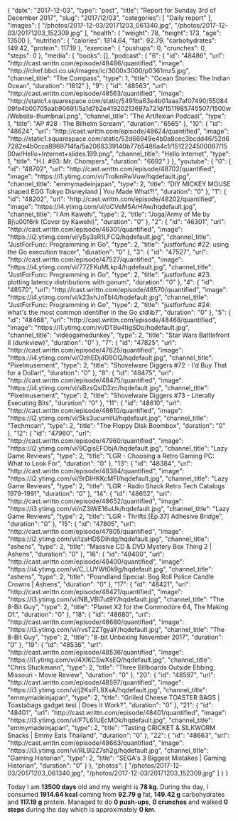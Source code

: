{
    "date": "2017-12-03",
    "type": "post",
    "title": "Report for Sunday 3rd of December 2017",
    "slug": "2017\/12\/03",
    "categories": [
        "Daily report"
    ],
    "images": [
        "\/photos\/2017-12-03\/20171203_061340.jpg",
        "\/photos\/2017-12-03\/20171203_152309.jpg"
    ],
    "health": {
        "weight": 78,
        "height": 173,
        "age": 13500
    },
    "nutrition": {
        "calories": 1914.64,
        "fat": 92.79,
        "carbohydrates": 149.42,
        "protein": 117.19
    },
    "exercise": {
        "pushups": 0,
        "crunches": 0,
        "steps": 0
    },
    "media": {
        "books": [],
        "podcast": {
            "6": {
                "id": "48486",
                "url": "http:\/\/cast.writtn.com\/episode\/48486\/quantified",
                "image": "http:\/\/ichef.bbci.co.uk\/images\/ic\/3000x3000\/p0361mz5.jpg",
                "channel_title": "The Compass",
                "type": 1,
                "title": "Ocean Stories: The Indian Ocean",
                "duration": "1612"
            },
            "9": {
                "id": "48563",
                "url": "http:\/\/cast.writtn.com\/episode\/48563\/quantified",
                "image": "http:\/\/static1.squarespace.com\/static\/5491ba63e4b01aaa7af07490\/5508409fe4b00705aab90691\/5a1d7b2e41920213697a721d\/1511985745507\/1500w\/Website-thumbnail.png",
                "channel_title": "The Artifexian Podcast",
                "type": 1,
                "title": "AP #28 : The Bilhelm Scream",
                "duration": "6565"
            },
            "10": {
                "id": "48624",
                "url": "http:\/\/cast.writtn.com\/episode\/48624\/quantified",
                "image": "http:\/\/static1.squarespace.com\/static\/52d66949e4b0a8cec3bcdd46\/52d67282e4b0cca8969714fa\/5a2068339140b77b5486a4c1\/1512224500087\/1500w\/Hello+Internet+slides.199.png",
                "channel_title": "Hello Internet",
                "type": 1,
                "title": "H.I. #93: Mr. Chompers",
                "duration": "6692"
            }
        },
        "youtube": {
            "0": {
                "id": "48702",
                "url": "http:\/\/cast.writtn.com\/episode\/48702\/quantified",
                "image": "https:\/\/i1.ytimg.com\/vi\/TroIknRwVuw\/hqdefault.jpg",
                "channel_title": "emmymadeinjapan",
                "type": 2,
                "title": "DIY MICKEY MOUSE shaped EGG Tokyo Disneyland | You Made What?!",
                "duration": "0"
            },
            "1": {
                "id": "48202",
                "url": "http:\/\/cast.writtn.com\/episode\/48202\/quantified",
                "image": "https:\/\/i4.ytimg.com\/vi\/oCVeM5ArHAw\/hqdefault.jpg",
                "channel_title": "I Am Kawehi",
                "type": 2,
                "title": "Joga\/Army of Me by Bj\u00f6rk (Cover by Kawehi)",
                "duration": "0"
            },
            "2": {
                "id": "46301",
                "url": "http:\/\/cast.writtn.com\/episode\/46301\/quantified",
                "image": "https:\/\/i2.ytimg.com\/vi\/ySy3sR1LFCQ\/hqdefault.jpg",
                "channel_title": "JustForFunc: Programming in Go",
                "type": 2,
                "title": "justforfunc #22: using the Go execution tracer",
                "duration": "0"
            },
            "3": {
                "id": "47527",
                "url": "http:\/\/cast.writtn.com\/episode\/47527\/quantified",
                "image": "https:\/\/i4.ytimg.com\/vi\/77ZFKuMLkp4\/hqdefault.jpg",
                "channel_title": "JustForFunc: Programming in Go",
                "type": 2,
                "title": "justforfunc #23: plotting latency distributions with gonum",
                "duration": "0"
            },
            "4": {
                "id": "48570",
                "url": "http:\/\/cast.writtn.com\/episode\/48570\/quantified",
                "image": "https:\/\/i4.ytimg.com\/vi\/k23xhJoTbI4\/hqdefault.jpg",
                "channel_title": "JustForFunc: Programming in Go",
                "type": 2,
                "title": "justforfunc #24: what's the most common identifier in the Go stdlib?",
                "duration": "0"
            },
            "5": {
                "id": "48468",
                "url": "http:\/\/cast.writtn.com\/episode\/48468\/quantified",
                "image": "https:\/\/i1.ytimg.com\/vi\/DTBu4tigSDo\/hqdefault.jpg",
                "channel_title": "videogamedunkey",
                "type": 2,
                "title": "Star Wars Battlefront II  (dunkview)",
                "duration": "0"
            },
            "7": {
                "id": "47825",
                "url": "http:\/\/cast.writtn.com\/episode\/47825\/quantified",
                "image": "https:\/\/i4.ytimg.com\/vi\/OzhEDjdG9OQ\/hqdefault.jpg",
                "channel_title": "Pixelmusement",
                "type": 2,
                "title": "Shovelware Diggers #72 - I'd Buy That for a Dollar!",
                "duration": "0"
            },
            "8": {
                "id": "48475",
                "url": "http:\/\/cast.writtn.com\/episode\/48475\/quantified",
                "image": "https:\/\/i4.ytimg.com\/vi\/sBzsQslD2zc\/hqdefault.jpg",
                "channel_title": "Pixelmusement",
                "type": 2,
                "title": "Shovelware Diggers #73 - Literally Executing Bits",
                "duration": "0"
            },
            "11": {
                "id": "48610",
                "url": "http:\/\/cast.writtn.com\/episode\/48610\/quantified",
                "image": "https:\/\/i2.ytimg.com\/vi\/5ks3ucumilU\/hqdefault.jpg",
                "channel_title": "Techmoan",
                "type": 2,
                "title": "The Floppy Disk Boombox",
                "duration": "0"
            },
            "12": {
                "id": "47960",
                "url": "http:\/\/cast.writtn.com\/episode\/47960\/quantified",
                "image": "https:\/\/i2.ytimg.com\/vi\/9CgisEFObjA\/hqdefault.jpg",
                "channel_title": "Lazy Game Reviews",
                "type": 2,
                "title": "LGR - Choosing a Retro Gaming PC: What to Look For",
                "duration": "0"
            },
            "13": {
                "id": "48384",
                "url": "http:\/\/cast.writtn.com\/episode\/48384\/quantified",
                "image": "https:\/\/i2.ytimg.com\/vi\/9rDlHKKcMFI\/hqdefault.jpg",
                "channel_title": "Lazy Game Reviews",
                "type": 2,
                "title": "LGR - Radio Shack Retro Tech Catalogs 1979-1991",
                "duration": "0"
            },
            "14": {
                "id": "48652",
                "url": "http:\/\/cast.writtn.com\/episode\/48652\/quantified",
                "image": "https:\/\/i3.ytimg.com\/vi\/nZ3iWE16uUk\/hqdefault.jpg",
                "channel_title": "Lazy Game Reviews",
                "type": 2,
                "title": "LGR - Thrifts [Ep.37] Adhesive Bridge",
                "duration": "0"
            },
            "15": {
                "id": "47805",
                "url": "http:\/\/cast.writtn.com\/episode\/47805\/quantified",
                "image": "https:\/\/i2.ytimg.com\/vi\/IzaHDSDihdg\/hqdefault.jpg",
                "channel_title": "ashens",
                "type": 2,
                "title": "Massive CD & DVD Mystery Box Thing 2 | Ashens",
                "duration": "0"
            },
            "16": {
                "id": "48400",
                "url": "http:\/\/cast.writtn.com\/episode\/48400\/quantified",
                "image": "https:\/\/i4.ytimg.com\/vi\/C_LUYWt0k9g\/hqdefault.jpg",
                "channel_title": "ashens",
                "type": 2,
                "title": "Poundland Special: Bog Roll Police Candle Crowns | Ashens",
                "duration": "0"
            },
            "17": {
                "id": "48421",
                "url": "http:\/\/cast.writtn.com\/episode\/48421\/quantified",
                "image": "https:\/\/i3.ytimg.com\/vi\/NB_VBl7ut9Y\/hqdefault.jpg",
                "channel_title": "The 8-Bit Guy",
                "type": 2,
                "title": "Planet X2 for the Commodore 64, The Making Of.",
                "duration": "0"
            },
            "18": {
                "id": "48680",
                "url": "http:\/\/cast.writtn.com\/episode\/48680\/quantified",
                "image": "https:\/\/i3.ytimg.com\/vi\/rvsT2ZTgyaY\/hqdefault.jpg",
                "channel_title": "The 8-Bit Guy",
                "type": 2,
                "title": "8-bit Unboxing November 2017",
                "duration": "0"
            },
            "19": {
                "id": "48536",
                "url": "http:\/\/cast.writtn.com\/episode\/48536\/quantified",
                "image": "https:\/\/i1.ytimg.com\/vi\/4XlKCSwXsEQ\/hqdefault.jpg",
                "channel_title": "Chris Stuckmann",
                "type": 2,
                "title": "Three Billboards Outside Ebbing, Missouri - Movie Review",
                "duration": "0"
            },
            "20": {
                "id": "48597",
                "url": "http:\/\/cast.writtn.com\/episode\/48597\/quantified",
                "image": "https:\/\/i3.ytimg.com\/vi\/j2KxiFL8XsA\/hqdefault.jpg",
                "channel_title": "emmymadeinjapan",
                "type": 2,
                "title": "Grilled Cheese TOASTER BAGS | Toastabags gadget test | Does It Work?",
                "duration": "0"
            },
            "21": {
                "id": "48401",
                "url": "http:\/\/cast.writtn.com\/episode\/48401\/quantified",
                "image": "https:\/\/i3.ytimg.com\/vi\/F7L61UEcMOk\/hqdefault.jpg",
                "channel_title": "emmymadeinjapan",
                "type": 2,
                "title": "Tasting CRICKET & SILKWORM Snacks | Emmy Eats Thailand",
                "duration": "0"
            },
            "22": {
                "id": "48663",
                "url": "http:\/\/cast.writtn.com\/episode\/48663\/quantified",
                "image": "https:\/\/i3.ytimg.com\/vi\/RL9l2Z7sh2g\/hqdefault.jpg",
                "channel_title": "Gaming Historian",
                "type": 2,
                "title": "SEGA's 3 Biggest Mistakes | Gaming Historian",
                "duration": "0"
            }
        },
        "photos": [
            "\/photos\/2017-12-03\/20171203_061340.jpg",
            "\/photos\/2017-12-03\/20171203_152309.jpg"
        ]
    }
}

Today I am <strong>13500 days</strong> old and my weight is <strong>78 kg</strong>. During the day, I consumed <strong>1914.64 kcal</strong> coming from <strong>92.79 g</strong> fat, <strong>149.42 g</strong> carbohydrates and <strong>117.19 g</strong> protein. Managed to do <strong>0 push-ups</strong>, <strong>0 crunches</strong> and walked <strong>0 steps</strong> during the day which is approximately <strong>0 km</strong>.
